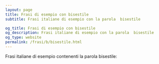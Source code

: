 ```yaml
---
layout: page
title: Frasi di esempio con bisestile 
subtitle: Frasi italiane di esempio con la parola  bisestile

og_title: Frasi di esempio con bisestile 
og_description: Frasi italiane di esempio con la parola  bisestile
og_type: website
permalink: /frasi/b/bisestile.html
---
```


Frasi italiane di esempio contenenti la parola bisestile:


